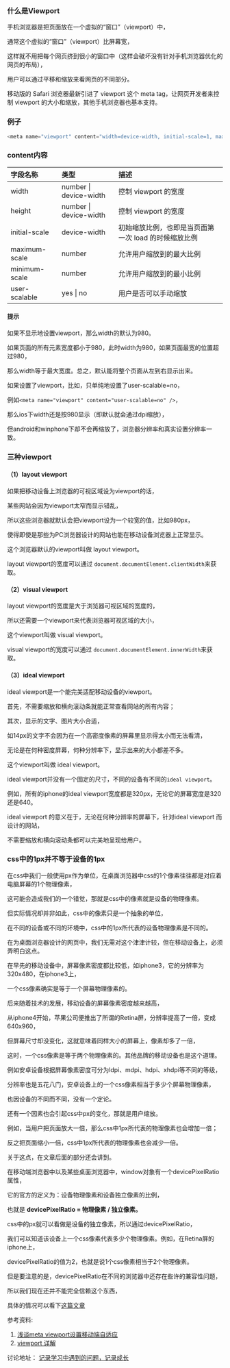 ### 什么是Viewport

手机浏览器是把页面放在一个虚拟的“窗口”（viewport）中，

通常这个虚拟的“窗口”（viewport）比屏幕宽，

这样就不用把每个网页挤到很小的窗口中（这样会破坏没有针对手机浏览器优化的网页的布局），

用户可以通过平移和缩放来看网页的不同部分。

移动版的 Safari 浏览器最新引进了 viewport 这个 meta tag，让网页开发者来控制 viewport 的大小和缩放，其他手机浏览器也基本支持。

### 例子
```javascript
<meta name="viewport" content="width=device-width, initial-scale=1, maximum-scale=1" />
```
### content内容
| 字段名称   | 类型      |描述      |
| :----- | :------ | :------ |
| width | number \| device-width| 控制 viewport 的宽度|
| height | number \| device-width| 控制 viewport 的宽度|
| initial-scale | device-width| 初始缩放比例，也即是当页面第一次 load 的时候缩放比例|
| maximum-scale | number | 允许用户缩放到的最大比例|
| minimum-scale | number | 允许用户缩放到的最小比例|
| user-scalable | yes \| no | 用户是否可以手动缩放|
>

#### 提示

如果不显示地设置viewport，那么width的默认为980。

如果页面的所有元素宽度都小于980，此时width为980，如果页面最宽的位置超过980，

那么width等于最大宽度。总之，默认能将整个页面从左到右显示出来。

如果设置了viewport，比如，只单纯地设置了user-scalable=no，

例如`<meta name="viewport" content="user-scalable=no" />`，

那么ios下width还是按980显示（即默认就会通过dpi缩放），

但android和winphone下却不会再缩放了，浏览器分辨率和真实设置分辨率一致。


### 三种viewport

#### （1）layout viewport

如果把移动设备上浏览器的可视区域设为viewport的话，

某些网站会因为viewport太窄而显示错乱，

所以这些浏览器就默认会把viewport设为一个较宽的值，比如980px，

使得即使是那些为PC浏览器设计的网站也能在移动设备浏览器上正常显示。

这个浏览器默认的viewport叫做 layout viewport。

layout viewport的宽度可以通过 `document.documentElement.clientWidth`来获取。

#### （2）visual viewport

layout viewport的宽度是大于浏览器可视区域的宽度的，

所以还需要一个viewport来代表浏览器可视区域的大小，

这个viewport叫做 visual viewport。

visual viewport的宽度可以通过 `document.documentElement.innerWidth`来获取。

#### （3）ideal viewport

ideal viewport是一个能完美适配移动设备的viewport。

首先，不需要缩放和横向滚动条就能正常查看网站的所有内容；

其次，显示的文字、图片大小合适，

如14px的文字不会因为在一个高密度像素的屏幕里显示得太小而无法看清，

无论是在何种密度屏幕，何种分辨率下，显示出来的大小都差不多。

这个viewport叫做 ideal viewport。

ideal viewport并没有一个固定的尺寸，不同的设备有不同的`ideal viewport`。

例如，所有的iphone的ideal viewport宽度都是320px，无论它的屏幕宽度是320还是640。

ideal viewport 的意义在于，无论在何种分辨率的屏幕下，针对ideal viewport 而设计的网站，

不需要缩放和横向滚动条都可以完美地呈现给用户。

### css中的1px并不等于设备的1px

在css中我们一般使用px作为单位，在桌面浏览器中css的1个像素往往都是对应着电脑屏幕的1个物理像素，

这可能会造成我们的一个错觉，那就是css中的像素就是设备的物理像素。

但实际情况却并非如此，css中的像素只是一个抽象的单位，

在不同的设备或不同的环境中，css中的1px所代表的设备物理像素是不同的。

在为桌面浏览器设计的网页中，我们无需对这个津津计较，但在移动设备上，必须弄明白这点。

在早先的移动设备中，屏幕像素密度都比较低，如iphone3，它的分辨率为320x480，在iphone3上，

一个css像素确实是等于一个屏幕物理像素的。

后来随着技术的发展，移动设备的屏幕像素密度越来越高，

从iphone4开始，苹果公司便推出了所谓的Retina屏，分辨率提高了一倍，变成640x960，

但屏幕尺寸却没变化，这就意味着同样大小的屏幕上，像素却多了一倍，

这时，一个css像素是等于两个物理像素的。其他品牌的移动设备也是这个道理。

例如安卓设备根据屏幕像素密度可分为ldpi、mdpi、hdpi、xhdpi等不同的等级，

分辨率也是五花八门，安卓设备上的一个css像素相当于多少个屏幕物理像素，

也因设备的不同而不同，没有一个定论。

还有一个因素也会引起css中px的变化，那就是用户缩放。

例如，当用户把页面放大一倍，那么css中1px所代表的物理像素也会增加一倍；

反之把页面缩小一倍，css中1px所代表的物理像素也会减少一倍。

关于这点，在文章后面的部分还会讲到。

在移动端浏览器中以及某些桌面浏览器中，window对象有一个devicePixelRatio属性，

它的官方的定义为：设备物理像素和设备独立像素的比例，

也就是 **devicePixelRatio = 物理像素 / 独立像素。**

css中的px就可以看做是设备的独立像素，所以通过devicePixelRatio，

我们可以知道该设备上一个css像素代表多少个物理像素。例如，在Retina屏的iphone上，

devicePixelRatio的值为2，也就是说1个css像素相当于2个物理像素。

但是要注意的是，devicePixelRatio在不同的浏览器中还存在些许的兼容性问题，

所以我们现在还并不能完全信赖这个东西，

具体的情况可以看下[这篇文章](https://www.quirksmode.org/blog/archives/2012/06/devicepixelrati.html)

参考资料:
1.  [浅谈meta viewport设置移动端自适应](http://blog.csdn.net/zhouziyu2011/article/details/60570547)
2. [viewport 详解](http://www.jianshu.com/p/5f7d2c89ae7b)

讨论地址：
 [记录学习中遇到的问题，记录成长](https://github.com/mynane/web-problem)
